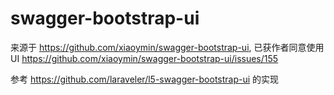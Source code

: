 # swagger-bootstrap-ui 

来源于 <https://github.com/xiaoymin/swagger-bootstrap-ui>, 已获作者同意使用 UI <https://github.com/xiaoymin/swagger-bootstrap-ui/issues/155>

参考 <https://github.com/laraveler/l5-swagger-bootstrap-ui> 的实现